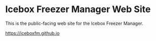 # Icebox Freezer Manager Web Site

This is the public-facing web site for the Icebox Freezer Manager.

https://iceboxfm.github.io
